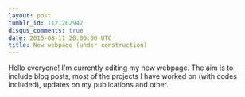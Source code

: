 ```yaml
---
layout: post
tumblr_id: 1121202947
disqus_comments: true
date: 2015-08-11 20:00:00 UTC
title: New webpage (under construction)
---
```


Hello everyone! I'm currently editing my new webpage. The aim is to include blog posts, 
most of the projects I have worked on (with codes included), updates on my publications and 
other. 
